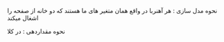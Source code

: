 نحوه مدل سازی :
هر آهنربا در واقع همان متغیر های ما هستند که دو خانه از صفحه را اشغال میکند

نحوه مقداردهی :
در کلا